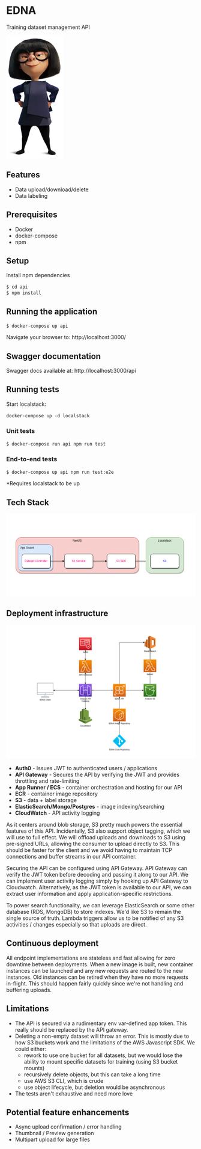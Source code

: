 # EDNA

Training dataset management API

![No capes!](./docs/edna.webp)

## Features

- Data upload/download/delete
- Data labeling

## Prerequisites

- Docker
- docker-compose
- npm

## Setup

Install npm dependencies

```
$ cd api
$ npm install
```

## Running the application

```
$ docker-compose up api
```

Navigate your browser to: http://localhost:3000/

## Swagger documentation

Swagger docs available at: http://localhost:3000/api

## Running tests

Start localstack:

```
docker-compose up -d localstack
```

### Unit tests

```
$ docker-compose run api npm run test
```

### End-to-end tests

```
$ docker-compose up api npm run test:e2e
```

*Requires localstack to be up

## Tech Stack

![Tech Stack](./docs/techstack.png)

## Deployment infrastructure

![Deployment](./docs/deployment.png)

- **Auth0** - Issues JWT to authenticated users / applications
- **API Gateway** - Secures the API by verifying the JWT and provides throttling and rate-limiting
- **App Runner / ECS** - container orchestration and hosting for our API
- **ECR** - container image repository
- **S3** - data + label storage
- **ElasticSearch/Mongo/Postgres** - image indexing/searching
- **CloudWatch** - API activity logging

As it centers around blob storage, S3 pretty much powers the essential features of this API. Incidentally, S3 also support object tagging, which we will use to full effect. We will offload uploads and downloads to S3 using pre-signed URLs, allowing the consumer to upload directly to S3. This should be faster for the client and we avoid having to maintain TCP connections and buffer streams in our API container.  

Securing the API can be configured using API Gateway. API Gateway can verify the JWT token before decoding and passing it along to our API. We can implement user activity logging simply by hooking up API Gateway to Cloudwatch. Alternatively, as the JWT token is available to our API, we can extract user information and apply application-specific restrictions.

To power search functionality, we can leverage ElasticSearch or some other database (RDS, MongoDB) to store indexes. We'd like S3 to remain the single source of truth. Lambda triggers allow us to be notified of any S3 activities / changes especially so that uploads are direct.

## Continuous deployment

All endpoint implementations are stateless and fast allowing for zero downtime between deployments. When a new image is built, new container instances can be launched and any new requests are routed to the new instances. Old instances can be retired when they have no more requests in-flight. This should happen fairly quickly since we're not handling and buffering uploads.

## Limitations

- The API is secured via a rudimentary env var-defined app token. This really should be replaced by the API gateway.
- Deleting a non-empty dataset will throw an error. This is mostly due to how S3 buckets work and the limitations of the AWS Javascript SDK. We could either:
  - rework to use one bucket for all datasets, but we would lose the ability to mount specific datasets for training (using S3 bucket mounts)
  - recursively delete objects, but this can take a long time
  - use AWS S3 CLI, which is crude
  - use object lifecycle, but deletion would be asynchronous
- The tests aren't exhaustive and need more love

## Potential feature enhancements

- Async upload confirmation / error handling
- Thumbnail / Preview generation
- Multipart upload for large files

